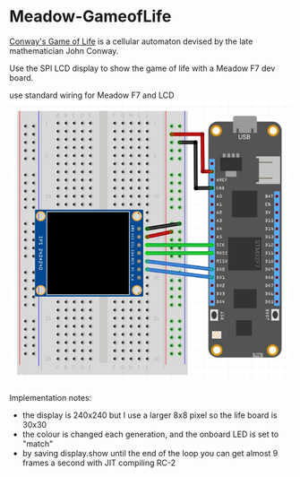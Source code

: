 # Meadow-GameofLife
<a href="https://en.wikipedia.org/wiki/Conway%27s_Game_of_Life">Conway's Game of Life</a>
is a cellular automaton devised by the late mathematician John Conway.

Use the SPI LCD display to show the game of life with a Meadow F7 dev board.

use standard wiring for Meadow F7 and LCD
![Meadow Frizing](/MeadowGameofLife/st7789_fritzing.jpg)

Implementation notes:
* the display is 240x240 but I use a larger 8x8 pixel so the life board is 30x30
* the colour is changed each generation, and the onboard LED is set to "match"
* by saving display.show until the end of the loop you can get almost 9 frames a second with JIT compiling RC-2 
